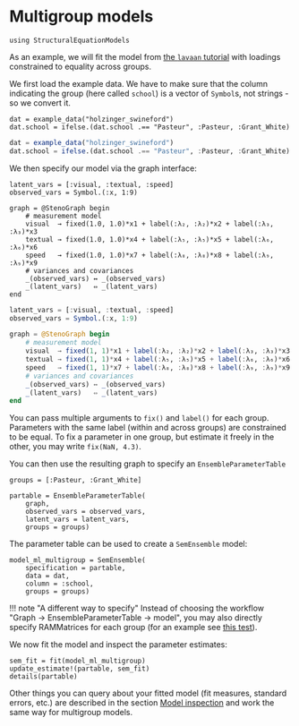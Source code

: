 # Multigroup models

```@setup mg
using StructuralEquationModels
```

As an example, we will fit the model from [the `lavaan` tutorial](https://lavaan.ugent.be/tutorial/groups.html) with loadings constrained to equality across groups.

We first load the example data. 
We have to make sure that the column indicating the group (here called `school`) is a vector of `Symbol`s, not strings - so we convert it.

```@setup mg
dat = example_data("holzinger_swineford")
dat.school = ifelse.(dat.school .== "Pasteur", :Pasteur, :Grant_White)
```

```julia
dat = example_data("holzinger_swineford")
dat.school = ifelse.(dat.school .== "Pasteur", :Pasteur, :Grant_White)
```

We then specify our model via the graph interface:

```@setup mg
latent_vars = [:visual, :textual, :speed]
observed_vars = Symbol.(:x, 1:9)

graph = @StenoGraph begin
    # measurement model
    visual  → fixed(1.0, 1.0)*x1 + label(:λ₂, :λ₂)*x2 + label(:λ₃, :λ₃)*x3
    textual → fixed(1.0, 1.0)*x4 + label(:λ₅, :λ₅)*x5 + label(:λ₆, :λ₆)*x6
    speed   → fixed(1.0, 1.0)*x7 + label(:λ₈, :λ₈)*x8 + label(:λ₉, :λ₉)*x9
    # variances and covariances
    _(observed_vars) ↔ _(observed_vars)
    _(latent_vars)   ⇔ _(latent_vars)
end
```

```julia
latent_vars = [:visual, :textual, :speed]
observed_vars = Symbol.(:x, 1:9)

graph = @StenoGraph begin
    # measurement model
    visual  → fixed(1, 1)*x1 + label(:λ₂, :λ₂)*x2 + label(:λ₃, :λ₃)*x3
    textual → fixed(1, 1)*x4 + label(:λ₅, :λ₅)*x5 + label(:λ₆, :λ₆)*x6
    speed   → fixed(1, 1)*x7 + label(:λ₈, :λ₈)*x8 + label(:λ₉, :λ₉)*x9
    # variances and covariances
    _(observed_vars) ↔ _(observed_vars)
    _(latent_vars)   ⇔ _(latent_vars)
end
```

You can pass multiple arguments to `fix()` and `label()` for each group. Parameters with the same label (within and across groups) are constrained to be equal. To fix a parameter in one group, but estimate it freely in the other, you may write `fix(NaN, 4.3)`.

You can then use the resulting graph to specify an `EnsembleParameterTable`

```@example mg; ansicolor = true
groups = [:Pasteur, :Grant_White]

partable = EnsembleParameterTable(
    graph, 
    observed_vars = observed_vars,
    latent_vars = latent_vars,
    groups = groups)
```

The parameter table can be used to create a `SemEnsemble` model:

```@example mg; ansicolor = true
model_ml_multigroup = SemEnsemble(
    specification = partable,
    data = dat,
    column = :school,
    groups = groups)
```

!!! note "A different way to specify"
    Instead of choosing the workflow "Graph -> EnsembleParameterTable -> model", you may also directly specify RAMMatrices for each group (for an example see [this test](https://github.com/StructuralEquationModels/StructuralEquationModels.jl/blob/main/test/examples/multigroup/multigroup.jl)).

We now fit the model and inspect the parameter estimates:

```@example mg; ansicolor = true
sem_fit = fit(model_ml_multigroup)
update_estimate!(partable, sem_fit)
details(partable)
```

Other things you can query about your fitted model (fit measures, standard errors, etc.) are described in the section [Model inspection](@ref) and work the same way for multigroup models.
